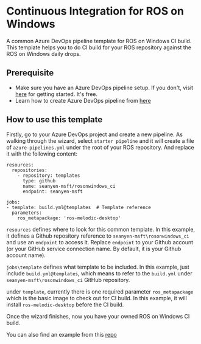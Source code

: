 # Continuous Integration for ROS on Windows

A common Azure DevOps pipeline template for ROS on Windows CI build. This template helps you to do CI build for your ROS repository against the ROS on Windows daily drops.

## Prerequisite
  * Make sure you have an Azure DevOps pipeline setup. If you don't, visit [here](https://docs.microsoft.com/en-us/azure/devops/pipelines/get-started/pipelines-sign-up) for getting started. It's free.
  * Learn how to create Azure DevOps pipeline from [here](https://www.youtube.com/watch?v=NuYDAs3kNV8)
  
## How to use this template
Firstly, go to your Azure DevOps project and create a new pipeline. As walking through the wizard, select `starter pipeline` and it will create a file of `azure-pipelines.yml` under the root of your ROS repository. And replace it with the following content:
```
resources:
  repositories:
    - repository: templates
      type: github
      name: seanyen-msft/rosonwindows_ci
      endpoint: seanyen-msft

jobs:
- template: build.yml@templates  # Template reference
  parameters:
    ros_metapackage: 'ros-melodic-desktop'
```

`resources` defines where to look for this common template. In this example, it defines a Github repository reference to `seanyen-msft\rosonwindows_ci` and use an `endpoint` to access it. Replace `endpoint` to your Github account (or your GitHub service connection name. By default, it is your Github account name).

`jobs\template` defines what template to be included. In this example, just include `build.yml@templates`, which means to refer to the `build.yml` under `seanyen-msft\rosonwindows_ci` GitHub repository.

under `template`, currently there is one required parameter `ros_metapackage` which is the basic image to check out for CI build. In this example, it will install `ros-melodic-desktop` before the CI build.

Once the wizard finishes, now you have your owned ROS on Windows CI build. 

You can also find an example from this [repo](https://github.com/seanyen-msft/common_msgs/tree/azure-pipelines)
